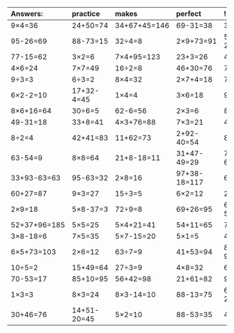 | Answers: | practice | makes | perfect | ! |
| :--- | :--- | :--- | :--- | :--- |
| 9×4=36 | 24+50=74 | 34+67+45=146 | 69-31=38 | 32÷8=4 | 
| 95-26=69 | 88-73=15 | 32÷4=8 | 2×9+73=91 | 56-21=35 | 
| 77-15=62 | 3×2=6 | 7×4+95=123 | 23+3=26 | 4×4=16 | 
| 4×6=24 | 7×7=49 | 16÷2=8 | 46+30=76 | 7×9=63 | 
| 9÷3=3 | 6÷3=2 | 8×4=32 | 2×7+4=18 | 7×8=56 | 
| 6×2-2=10 | 17+32-4=45 | 1×4=4 | 3×6=18 | 9×5=45 | 
| 8×6+16=64 | 30÷6=5 | 62-6=56 | 2×3=6 | 8×2=16 | 
| 49-31=18 | 33+8=41 | 4×3+76=88 | 7×3=21 | 46+4=50 | 
| 8÷2=4 | 42+41=83 | 11+62=73 | 2+92-40=54 | 8×6=48 | 
| 63-54=9 | 8×8=64 | 21+8-18=11 | 31+47-49=29 | 73+93-6=160 | 
| 33+93-63=63 | 95-63=32 | 2×8=16 | 97+38-18=117 | 6×3=18 | 
| 60+27=87 | 9×3=27 | 15÷3=5 | 6×2=12 | 2×5=10 | 
| 2×9=18 | 5×8-37=3 | 72÷9=8 | 69+26=95 | 6×8-5=43 | 
| 52+37+96=185 | 5×5=25 | 5×4+21=41 | 54+11=65 | 7×2=14 | 
| 3×8-18=6 | 7×5=35 | 5×7-15=20 | 5×1=5 | 42÷6=7 | 
| 6×5+73=103 | 2×6=12 | 63÷7=9 | 41+53=94 | 89+83-92=80 | 
| 10÷5=2 | 15+49=64 | 27÷3=9 | 4×8=32 | 6×6=36 | 
| 70-53=17 | 85+10=95 | 56+42=98 | 21+61=82 | 9×6=54 | 
| 1×3=3 | 8×3=24 | 8×3-14=10 | 88-13=75 | 66-25=41 | 
| 30+46=76 | 14+51-20=45 | 5×2=10 | 88-53=35 | 4×2=8 | 
